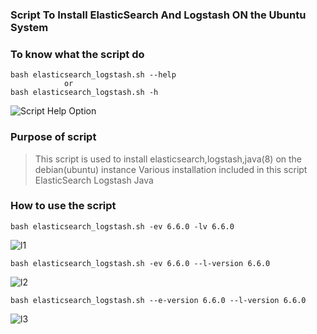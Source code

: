 ### Script To Install ElasticSearch And Logstash ON the Ubuntu System ###


### To know what the script do ##

```
bash elasticsearch_logstash.sh --help
            or
bash elasticsearch_logstash.sh -h
```

![Script Help Option](https://raw.githubusercontent.com/BullHacks3/Scripts/master/ElasticSearch_Logstash_Installation/Images/help_long.png)


### Purpose of script ###
>This script is used to install elasticsearch,logstash,java(8) on the debian(ubuntu) instance
>Various installation included in this script
>ElasticSearch
>Logstash
>Java


### How to use the script

```
bash elasticsearch_logstash.sh -ev 6.6.0 -lv 6.6.0
```
![l1](https://raw.githubusercontent.com/BullHacks3/Scripts/master/ElasticSearch_Logstash_Installation/Images/l1.png)

```
bash elasticsearch_logstash.sh -ev 6.6.0 --l-version 6.6.0
```
![l2](https://raw.githubusercontent.com/BullHacks3/Scripts/master/ElasticSearch_Logstash_Installation/Images/l2.png)


```
bash elasticsearch_logstash.sh --e-version 6.6.0 --l-version 6.6.0
```
![l3](https://raw.githubusercontent.com/BullHacks3/Scripts/master/ElasticSearch_Logstash_Installation/Images/l3.png)
